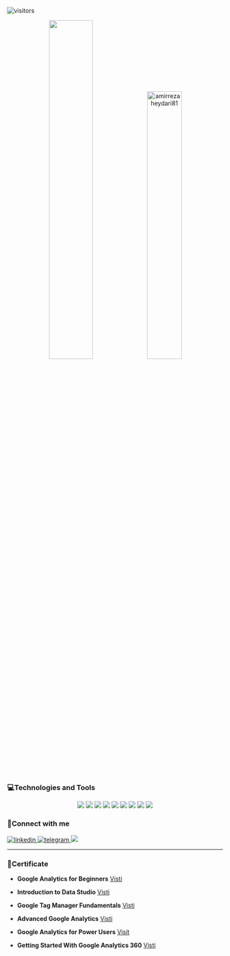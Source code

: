 ![visitors](https://visitor-badge.laobi.icu/badge?page_id=amirrezaheydari81.amirrezaheydari81)

<p align="center">

  <img width="45%" src="https://github-readme-stats.vercel.app/api?username=amirrezaheydari81&count_private=true&show_icons=true&theme=dark&include_all_commits=true&hide_border=true&hide_title=true" />
  
  <img width="40%" src="https://github-readme-stats.vercel.app/api/top-langs?username=amirrezaheydari81&show_icons=true&theme=dark&locale=en&layout=compact" alt="amirrezaheydari81" />
  
</p>

### 💻Technologies and Tools

<div align="center">
  <img src="https://img.shields.io/badge/-Javascript-DADADA?style=for-the-badge&logo=Javascript&color=DADADA&logoColor=151515&labelColor=DADADA">
  <img src="https://img.shields.io/badge/-Reactjs-000?style=for-the-badge&logo=React&color=DADADA&logoColor=151515&labelColor=DADADA">
  <img src="https://img.shields.io/badge/-Node.JS-000?style=for-the-badge&logo=Node.JS&color=DADADA&logoColor=151515&labelColor=DADADA">
  <img src="https://img.shields.io/badge/-Next.js-000?style=for-the-badge&logo=Next.js&color=DADADA&logoColor=151515&labelColor=DADADA">
  <img src="https://img.shields.io/badge/-Bootstrap-000?style=for-the-badge&logo=Bootstrap&color=DADADA&logoColor=151515&labelColor=DADADA">
  <img src="https://img.shields.io/badge/-Wordpress-000?style=for-the-badge&logo=Wordpress&color=DADADA&logoColor=151515&labelColor=DADADA">
  <img src="https://img.shields.io/badge/-Php-000?style=for-the-badge&logo=php&color=DADADA&logoColor=151515&labelColor=DADADA">
  <img src="https://img.shields.io/badge/-html5-000?style=for-the-badge&logo=html5&color=DADADA&logoColor=151515&labelColor=DADADA">
  <img src="https://img.shields.io/badge/-css3-000?style=for-the-badge&logo=css3&color=DADADA&logoColor=151515&labelColor=DADADA">
</div>

### 🔔Connect with me

<a href="https://www.linkedin.com/in/amirreza-heydari/">
<img alt="linkedin" src="https://img.shields.io/badge/LinkedIn-0077B5?style=for-the-badge&logo=linkedin&logoColor=white" />
</a> 
<a href="https://telegram.me/ipsar">
<img alt="telegram" src="https://img.shields.io/badge/Telegram-2CA5E0?style=for-the-badge&logo=telegram&logoColor=white" />
</a> 
<a href="https://www.instagram.com/amirrezaheydariinsta/">
<img src="https://img.shields.io/badge/Instagram-E4405F?style=for-the-badge&logo=instagram&logoColor=white&color=BA59A2" />
</a>

<br />
<hr />

### 🔶Certificate

- **Google Analytics for Beginners** [Visti](https://analytics.google.com/analytics/academy/certificate/X7fKwZ_VTP-8V_-mlmCGYw)

- **Introduction to Data Studio** [Visti](https://analytics.google.com/analytics/academy/certificate/UsNMZbPHRPyKzoL4f0ZHLA)

- **Google Tag Manager Fundamentals** [Visti](https://analytics.google.com/analytics/academy/certificate/k5yUuE6qTmqnW9VqQKmz-Q)

- **Advanced Google Analytics** [Visti](https://analytics.google.com/analytics/academy/certificate/RSubvhFnTMaC8zhJXqqoKA)

- **Google Analytics for Power Users** [Visit](https://analytics.google.com/analytics/academy/certificate/qDdHPKoiTQuGqoGDw3zkUg)

- **Getting Started With Google Analytics 360** [Visti](https://analytics.google.com/analytics/academy/certificate/pzRCRhdxQ3GOl_kk_UxB8A)

